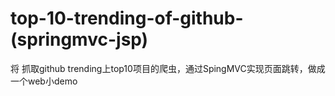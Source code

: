 # top-10-trending-of-github-(springmvc-jsp)
将 抓取github trending上top10项目的爬虫，通过SpingMVC实现页面跳转，做成一个web小demo
